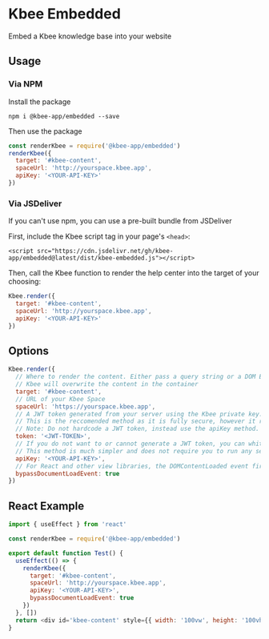 # Kbee Embedded
Embed a Kbee knowledge base into your website

## Usage

### Via NPM

Install the package

```
npm i @kbee-app/embedded --save
```

Then use the package

```javascript
const renderKbee = require('@kbee-app/embedded')
renderKbee({
  target: '#kbee-content',
  spaceUrl: 'http://yourspace.kbee.app',
  apiKey: '<YOUR-API-KEY>'
})
```

### Via JSDeliver

If you can't use npm, you can use a pre-built bundle from JSDeliver

First, include the Kbee script tag in your page's `<head>`:

```
<script src="https://cdn.jsdelivr.net/gh/kbee-app/embedded@latest/dist/kbee-embedded.js"></script>
```

Then, call the Kbee function to render the help center into the target of your choosing:

```javascript
Kbee.render({
  target: '#kbee-content',
  spaceUrl: 'http://yourspace.kbee.app',
  apiKey: '<YOUR-API-KEY>'
})
```

## Options

```javascript
Kbee.render({
  // Where to render the content. Either pass a query string or a DOM Element
  // Kbee will overwrite the content in the container
  target: '#kbee-content',
  // URL of your Kbee Space
  spaceUrl: 'https://yourspace.kbee.app',
  // A JWT token generated from your server using the Kbee private key.
  // This is the reccomended method as it is fully secure, however it requires you to run the JWT creation code on your server
  // Note: Do not hardcode a JWT token, instead use the apiKey method.
  token: '<JWT-TOKEN>',
  // If you do not want to or cannot generate a JWT token, you can whitelist your domain and use the API key to generate a JWT from the Kbee servers
  // This method is much simpler and does not require you to run any server code, but a dedicated attacker can steal your API key and manually spoof requests to generate a JWT.
  apiKey: '<YOUR-API-KEY>',
  // For React and other view libraries, the DOMContentLoaded event fires too early to be used, so it should be bypassed
  bypassDocumentLoadEvent: true
})
```

## React Example

```javascript
import { useEffect } from 'react'

const renderKbee = require('@kbee-app/embedded')

export default function Test() {
  useEffect(() => {
    renderKbee({
      target: '#kbee-content',
      spaceUrl: 'http://yourspace.kbee.app',
      apiKey: '<YOUR-API-KEY>',
      bypassDocumentLoadEvent: true
    })
  }, [])
  return <div id='kbee-content' style={{ width: '100vw', height: '100vh' }} />
}
```
